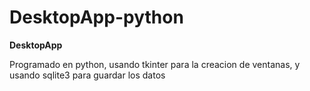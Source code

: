 # DesktopApp-python


**DesktopApp**

Programado en python, usando tkinter para la creacion de ventanas, y usando sqlite3 para guardar los datos
